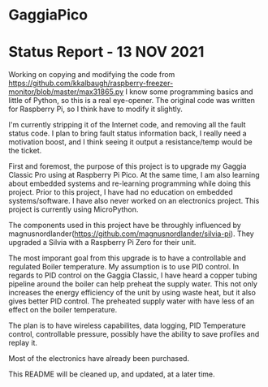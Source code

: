 # GaggiaPico

# Status Report - 13 NOV 2021
Working on copying and modifying the code from https://github.com/kkalbaugh/raspberry-freezer-monitor/blob/master/max31865.py
I know some programming basics and little of Python, so this is a real eye-opener. The original code was written for Raspberry Pi,
so I think have to modify it slightly.

I'm currently stripping it of the Internet code, and removing all the fault status code. I plan to bring fault status information back,
I really need a motivation boost, and I think seeing it output a resistance/temp would be the ticket.



First and foremost, the purpose of this project is to upgrade my Gaggia Classic Pro using at Raspberry Pi Pico. At the same time,
I am also learning about embedded systems and re-learning programming while doing this project. Prior to this project, I have had no education
on embedded systems/software. I have also never worked on an electronics project. This project is currently using MicroPython.

The components used in this project have be throughly influenced by magnusnordlander(https://github.com/magnusnordlander/silvia-pi). 
They upgraded a Silvia with a Raspberry Pi Zero for their unit.

The most imporant goal from this upgrade is to have a controllable and regulated Boiler temperature. My assumption is to use PID control.
In regards to PID control on the Gaggia Classic, I have heard a copper tubing pipeline around the boiler can help preheat the supply water.
This not only increases the energy efficiency of the unit by using waste heat, but it also gives better PID control. The preheated supply water
with have less of an effect on the boiler temperature.

The plan is to have wireless capabilites, data logging, PID Temperature control, controllable pressure, possibly have the ability to save profiles and replay it.

Most of the electronics have already been purchased.

This README will be cleaned up, and updated, at a later time.
